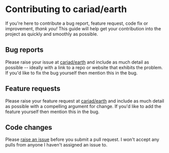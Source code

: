 # Contributing to cariad/earth

If you're here to contribute a bug report, feature request, code fix or improvement, _thank you!_ This guide will help get your contribution into the project as quickly and smoothly as possible.

## Bug reports

Please raise your issue at [cariad/earth](https://github.com/cariad/earth/issues) and include as much detail as possible -- ideally with a link to a repo or website that exhibits the problem. If you'd like to fix the bug yourself then mention this in the bug.

## Feature requests

Please raise your feature request at [cariad/earth](https://github.com/cariad/rolumns/issues) and include as much detail as possible with a compelling argument for change. If you'd like to add the feature yourself then mention this in the bug.

## Code changes

Please [raise an issue](https://github.com/cariad/earth/issues) before you submit a pull request. I won't accept any pulls from anyone I haven't assigned an issue to.
